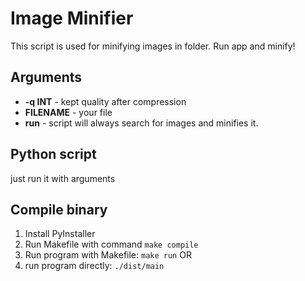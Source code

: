 # Image Minifier
This script is used for minifying images in folder. Run app and minify!
## Arguments
- __-q INT__ - kept quality after compression
- __FILENAME__ - your file
- __run__ - script will always search for images and minifies it.
## Python script
just run it with arguments
## Compile binary
1. Install PyInstaller
2. Run Makefile with command `make compile`
3. Run program with Makefile: `make run` OR
4. run program directly: `./dist/main`